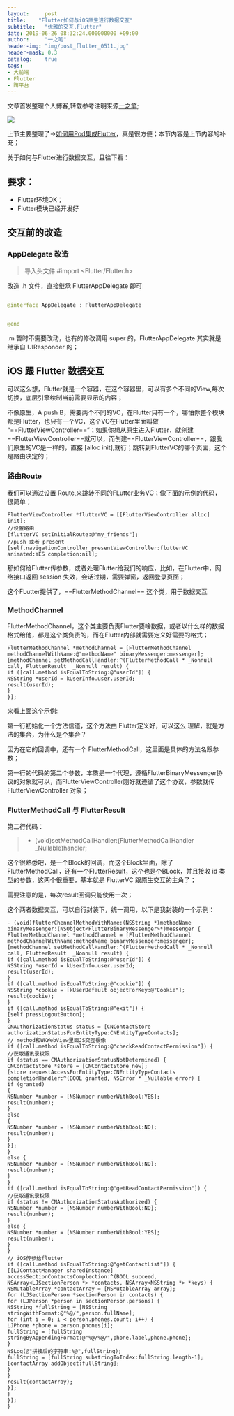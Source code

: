 ```yaml
---
layout:     post
title:    "Flutter如何与iOS原生进行数据交互"
subtitle:   "优雅的交互,Flutter"
date: 2019-06-26 08:32:24.000000000 +09:00
author:     "一之笔"
header-img: "img/post_flutter_0511.jpg"
header-mask: 0.3
catalog:    true
tags:
- 大前端
- Flutter
- 跨平台
---
```


文章首发整理个人博客,转载参考注明来源[一之笔](https://yizibi.github.io/);

![](http://yizhibi.6chemical.com/lucyBlog/Flutter%E4%BA%A4%E4%BA%92.png)

上节主要整理了→[如何用Pod集成Flutter](https://yizibi.github.io/2019/05/10/%E5%A6%82%E4%BD%95%E7%94%A8Pod%E9%9B%86%E6%88%90Flutter/)，真是很方便；本节内容是上节内容的补充；

关于如何与Flutter进行数据交互，且往下看：

## 要求：

* Flutter环境OK；
* Flutter模块已经开发好

## 交互前的改造

### AppDelegate 改造

> 导入头文件 #import <Flutter/Flutter.h>

改造 .h 文件，直接继承 FlutterAppDelegate 即可

```Java

@interface AppDelegate : FlutterAppDelegate


@end

```

.m 暂时不需要改动，也有的修改调用 super 的，FlutterAppDelegate 其实就是继承自 UIResponder 的；

## iOS 跟 Flutter 数据交互

可以这么想，Flutter就是一个容器，在这个容器里，可以有多个不同的View,每次切换，底层引擎绘制当前需要显示的内容；

不像原生，A push B，需要两个不同的VC，在Flutter只有一个，哪怕你整个模块都是Flutter，也只有一个VC，这个VC在Flutter里面叫做 “==FlutterViewController==”；如果你想从原生进入Flutter，就创建==FlutterViewController==就可以，而创建==FlutterViewController==，跟我们原生的VC是一样的，直接 [alloc init],就行；跳转到FlutterVC的哪个页面，这个是路由决定的；

### 路由Route

我们可以通过设置 Route,来跳转不同的FLutter业务VC；像下面的示例的代码，很简单；

```Object-C
FlutterViewController *flutterVC = [[FlutterViewController alloc] init];
//设置路由
[flutterVC setInitialRoute:@"my_friends"];
//push 或者 present
[self.navigationController presentViewController:flutterVC animated:YES completion:nil];
```

那如何给Flutter传参数，或者处理Flutter给我们的响应，比如，在Flutter中，网络接口返回 session 失效，会话过期，需要弹窗，返回登录页面；

这个FLutter提供了，==FlutterMethodChannel== 这个类，用于数据交互

### MethodChannel

FlutterMethodChannel，这个类主要负责Flutter要啥数据，或者以什么样的数据格式给他，都是这个类负责的，而在Flutter内部就需要定义好需要的格式；

```Object-C
FlutterMethodChannel *methodChannel = [FlutterMethodChannel methodChannelWithName:@"methodName" binaryMessenger:messenger];
[methodChannel setMethodCallHandler:^(FlutterMethodCall * _Nonnull call, FlutterResult  _Nonnull result) {
if ([call.method isEqualToString:@"userId"]) {
NSString *userId = kUserInfo.user.userId;
result(userId);
}
}];
```

来看上面这个示例:

第一行初始化一个方法信道，这个方法由 Flutter定义好，可以这么 理解，就是方法的集合，为什么是个集合？

因为在它的回调中，还有一个 FlutterMethodCall，这里面是具体的方法名跟参数；

第一行的代码的第二个参数，本质是一个代理，遵循FlutterBinaryMessenger协议的对象就可以，而FlutterViewController刚好就遵循了这个协议，参数就传 FlutterViewController 对象；

### FlutterMethodCall 与 FlutterResult

第二行代码：

> - (void)setMethodCallHandler:(FlutterMethodCallHandler _Nullable)handler;

这个很熟悉吧，是一个Block的回调，而这个Block里面，除了FlutterMethodCall，还有一个FlutterResult，这个也是个BLock，并且接收 id 类型的参数，这两个很重要，基本就是 FlutterVC 跟原生交互的主角了；

需要注意的是，每次result回调只能使用一次；

这个两者数据交互，可以自行封装下，统一调用，以下是我封装的一个示例：

```Object-C
- (void)flutterChennelMethodWithName:(NSString *)methodName binaryMessenger:(NSObject<FlutterBinaryMessenger>*)messenger {
FlutterMethodChannel *methodChannel = [FlutterMethodChannel methodChannelWithName:methodName binaryMessenger:messenger];
[methodChannel setMethodCallHandler:^(FlutterMethodCall * _Nonnull call, FlutterResult  _Nonnull result) {
if ([call.method isEqualToString:@"userId"]) {
NSString *userId = kUserInfo.user.userId;
result(userId);
}
if ([call.method isEqualToString:@"cookie"]) {
NSString *cookie = [kUserDefault objectForKey:@"Cookie"];
result(cookie);
}
if ([call.method isEqualToString:@"exit"]) {
[self pressLogoutButton];
}
CNAuthorizationStatus status = [CNContactStore authorizationStatusForEntityType:CNEntityTypeContacts];
// method和WKWebView里面JS交互很像
if ([call.method isEqualToString:@"checkReadContactPermission"]) {
//获取通讯录权限
if (status == CNAuthorizationStatusNotDetermined) {
CNContactStore *store = [CNContactStore new];
[store requestAccessForEntityType:CNEntityTypeContacts completionHandler:^(BOOL granted, NSError * _Nullable error) {
if (granted)
{
NSNumber *number = [NSNumber numberWithBool:YES];
result(number);
}
else
{
NSNumber *number = [NSNumber numberWithBool:NO];
result(number);
}
}];
}
else {
NSNumber *number = [NSNumber numberWithBool:NO];
result(number);
}
}
if ([call.method isEqualToString:@"getReadContactPermission"]) {
//获取通讯录权限
if (status != CNAuthorizationStatusAuthorized) {
NSNumber *number = [NSNumber numberWithBool:NO];
result(number);
}
else {
NSNumber *number = [NSNumber numberWithBool:YES];
result(number);
}
}
// iOS传参给flutter
if ([call.method isEqualToString:@"getContactList"]) {
[[LJContactManager sharedInstance] accessSectionContactsComplection:^(BOOL succeed, NSArray<LJSectionPerson *> *contacts, NSArray<NSString *> *keys) {
NSMutableArray *contactArray = [NSMutableArray array];
for (LJSectionPerson *sectionPerson in contacts) {
for (LJPerson *person in sectionPerson.persons) {
NSString *fullString = [NSString stringWithFormat:@"%@/",person.fullName];
for (int i = 0; i < person.phones.count; i++) {
LJPhone *phone = person.phones[i];
fullString = [fullString stringByAppendingFormat:@"%@/%@/",phone.label,phone.phone];
}
NSLog(@"拼接后的字符串:%@",fullString);
fullString = [fullString substringToIndex:fullString.length-1];
[contactArray addObject:fullString];
}
}
result(contactArray);
}];
}
}];
}


```

